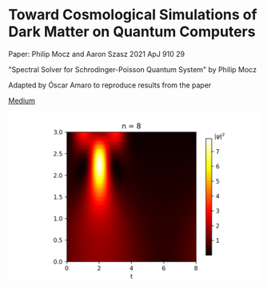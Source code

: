# Toward Cosmological Simulations of Dark Matter on Quantum Computers

Paper: Philip Mocz and Aaron Szasz 2021 ApJ 910 29

"Spectral Solver for Schrodinger-Poisson Quantum System" by Philip Mocz

Adapted by Óscar Amaro to reproduce results from the paper

[Medium](https://levelup.gitconnected.com/create-your-own-quantum-mechanics-simulation-with-python-51e215346798)


![Simulation](1D/n8.png)

